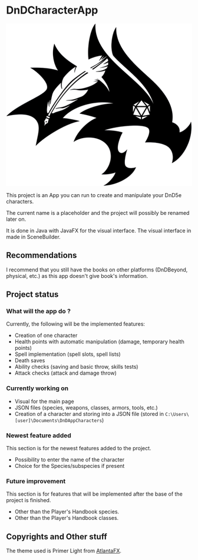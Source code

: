 # DnDCharacterApp

![logo](src/main/resources/com/nightbreeze/images/logo-DnDCharacterApp.jpg)

This project is an App you can run to create and manipulate your DnD5e characters.

The current name is a placeholder and the project will possibly be renamed later on.

It is done in Java with JavaFX for the visual interface.
The visual interface in made in SceneBuilder.

## Recommendations

I recommend that you still have the books on other platforms (DnDBeyond, physical, etc.) as this app doesn't give book's information.

## Project status

### What will the app do ?

Currently, the following will be the implemented features:

- Creation of one character
- Health points with automatic manipulation (damage, temporary health points)
- Spell implementation (spell slots, spell lists)
- Death saves
- Ability checks (saving and basic throw, skills tests)
- Attack checks (attack and damage throw)

### Currently working on

- Visual for the main page
- JSON files (species, weapons, classes, armors, tools, etc.)
- Creation of a character and storing into a JSON file (stored in `C:\Users\[user]\Documents\DnDAppCharacters`)

### Newest feature added

This section is for the newest features added to the project.

- Possibility to enter the name of the character
- Choice for the Species/subspecies if present

### Future improvement

This section is for features that will be implemented after the base of the project is finished.

- Other than the Player's Handbook species.
- Other than the Player's Handbook classes.

## Copyrights and Other stuff

The theme used is Primer Light from [AtlantaFX](https://mkpaz.github.io/atlantafx/).
